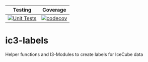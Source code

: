 | Testing | Coverage |
| :-----: | :------: |
| [![Unit Tests](https://github.com/icecube/ic3-labels/actions/workflows/test_suite.yml/badge.svg)](https://github.com/icecube/ic3-labels/actions/workflows/test_suite.yml) | [![codecov](https://codecov.io/github/icecube/ic3-labels/graph/badge.svg?token=ZQ6K8V9F4U)](https://codecov.io/github/icecube/ic3-labels)



# ic3-labels
Helper functions and I3-Modules to create labels for IceCube data
